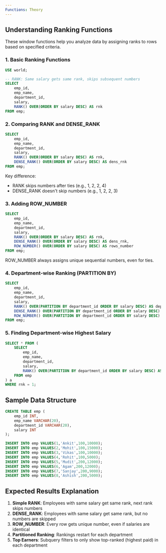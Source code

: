 ```yaml
---
Functions: Theory
---
```

## Understanding Ranking Functions

These window functions help you analyze data by assigning ranks to rows based on specified criteria.

### 1. Basic Ranking Functions

```SQL
USE world;

-- RANK: Same salary gets same rank, skips subsequent numbers
SELECT
    emp_id,
    emp_name,
    department_id,
    salary,
    RANK() OVER(ORDER BY salary DESC) AS rnk
FROM emp;
```

### 2. Comparing RANK and DENSE_RANK

```SQL
SELECT
    emp_id,
    emp_name,
    department_id,
    salary,
    RANK() OVER(ORDER BY salary DESC) AS rnk,
    DENSE_RANK() OVER(ORDER BY salary DESC) AS dens_rnk
FROM emp;
```

Key difference:

- RANK skips numbers after ties (e.g., 1, 2, 2, 4)
- DENSE_RANK doesn't skip numbers (e.g., 1, 2, 2, 3)

### 3. Adding ROW_NUMBER

```SQL
SELECT
    emp_id,
    emp_name,
    department_id,
    salary,
    RANK() OVER(ORDER BY salary DESC) AS rnk,
    DENSE_RANK() OVER(ORDER BY salary DESC) AS dens_rnk,
    ROW_NUMBER() OVER(ORDER BY salary DESC) AS rows_number
FROM emp;
```

ROW_NUMBER always assigns unique sequential numbers, even for ties.

### 4. Department-wise Ranking (PARTITION BY)

```SQL
SELECT
    emp_id,
    emp_name,
    department_id,
    salary,
    RANK() OVER(PARTITION BY department_id ORDER BY salary DESC) AS dept_rnk,
    DENSE_RANK() OVER(PARTITION BY department_id ORDER BY salary DESC) AS dept_dens_rnk,
    ROW_NUMBER() OVER(PARTITION BY department_id ORDER BY salary DESC) AS dept_row_num
FROM emp;
```

### 5. Finding Department-wise Highest Salary

```SQL
SELECT * FROM (
    SELECT
        emp_id,
        emp_name,
        department_id,
        salary,
        RANK() OVER(PARTITION BY department_id ORDER BY salary DESC) AS rnk
    FROM emp
) a
WHERE rnk = 1;
```

## Sample Data Structure

```SQL
CREATE TABLE emp (
    emp_id INT,
    emp_name VARCHAR(20),
    department_id VARCHAR(20),
    salary INT
);

INSERT INTO emp VALUES(1,'Ankit',100,10000);
INSERT INTO emp VALUES(2,'Mohit',100,15000);
INSERT INTO emp VALUES(3,'Vikas',100,10000);
INSERT INTO emp VALUES(4,'Rohit',100,5000);
INSERT INTO emp VALUES(5,'Mudit',200,12000);
INSERT INTO emp VALUES(6,'Agam',200,12000);
INSERT INTO emp VALUES(7,'Sanjay',200,9000);
INSERT INTO emp VALUES(8,'Ashish',200,5000);
```

## Expected Results Explanation

1. **Simple RANK**: Employees with same salary get same rank, next rank skips numbers
2. **DENSE_RANK**: Employees with same salary get same rank, but no numbers are skipped
3. **ROW_NUMBER**: Every row gets unique number, even if salaries are identical
4. **Partitioned Ranking**: Rankings restart for each department
5. **Top Earners**: Subquery filters to only show top-ranked (highest paid) in each department
